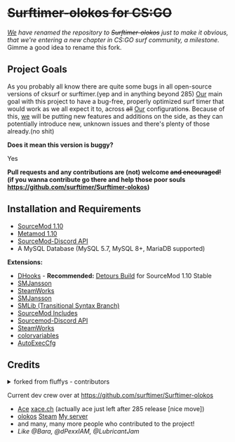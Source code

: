 # ~~Surftimer-olokos for CS:GO~~

_[We](https://www.youtube.com/watch?v=U06jlgpMtQs) have renamed the repository to ~~Surftimer-olokos~~ just to make it obvious, that we're entering a new chapter in CS:GO surf community, a milestone._
Gimme a good idea to rename this fork.

## Project Goals

As you probably all know there are quite some bugs in all open-source versions of cksurf or surftimer.(yep and in anything beyond 285)
[Our](https://www.youtube.com/watch?v=U06jlgpMtQs) main goal with this project to have a bug-free, properly optimized surf timer that would work as we all expect it to, across ~~all~~ [Our](https://www.youtube.com/watch?v=U06jlgpMtQs) configuration~~s~~.
Because of this, [we](https://www.youtube.com/watch?v=U06jlgpMtQs) will be putting new features and additions on the side, as they can potentially introduce new, unknown issues and there's plenty of those already.(no shit)

**Does it mean this version is buggy?**

Yes

**Pull requests and any contributions are (not) welcome ~~and encouraged!~~ (if you wanna contribute go there and help those poor souls https://github.com/surftimer/Surftimer-olokos)**

## Installation and Requirements
* [SourceMod 1.10](https://www.sourcemod.net/downloads.php?branch=stable)
* [Metamod 1.10](https://www.sourcemm.net/downloads.php/?branch=stable)
* [SourceMod-Discord API](https://github.com/Deathknife/sourcemod-discord)
* A MySQL Database (MySQL 5.7, MySQL 8+, MariaDB supported)

**Extensions:**
* [DHooks](https://forums.alliedmods.net/showthread.php?t=180114) - **Recommended:** [Detours Build](https://forums.alliedmods.net/showpost.php?p=2588686&postcount=589) for SourceMod 1.10 Stable
* [SMJansson](https://forums.alliedmods.net/showthread.php?t=184604)
* [SteamWorks](https://forums.alliedmods.net/showthread.php?t=229556)
* [SMJansson](https://github.com/JoinedSenses/SourceMod-IncludeLibrary/blob/master/include/smjansson.inc)
* [SMLib (Transitional Syntax Branch)](https://github.com/bcserv/smlib/tree/transitional_syntax)
* [SourceMod Includes](https://www.sourcemod.net/downloads.php?branch=stable)
* [Sourcemod-Discord API](https://github.com/Deathknife/sourcemod-discord)
* [SteamWorks](https://forums.alliedmods.net/showthread.php?t=229556)
* [colorvariables](https://github.com/olokos/Chat-Processor/blob/master/scripting/include/colorvariables.inc)
* [AutoExecCfg](https://github.com/Impact123/AutoExecConfig)

## Credits

<details>
  <summary>forked from fluffys - contributors</summary> 
  
*   Jonitaikaponi - Original ckSurf creator
*   sneaK
*   nikooo777 - ckSurf 1.19 Fork
*   fluffys
*   Jakeey802
*   Grandpa Goose
  
</details>

Current dev crew over at https://github.com/surftimer/Surftimer-olokos

*	[Ace](https://github.com/13ace37) [xace.ch](https://xace.ch) (actually ace just left after 285 release [nice move])
*	[olokos](https://github.com/olokos) [Steam](https://steamcommunity.com/id/olokos/) [My server](https://kiepownica.pl/)
*	and many, many more people who contributed to the project!
*	_Like @Bara, @dPexxIAM, @LubricantJam_